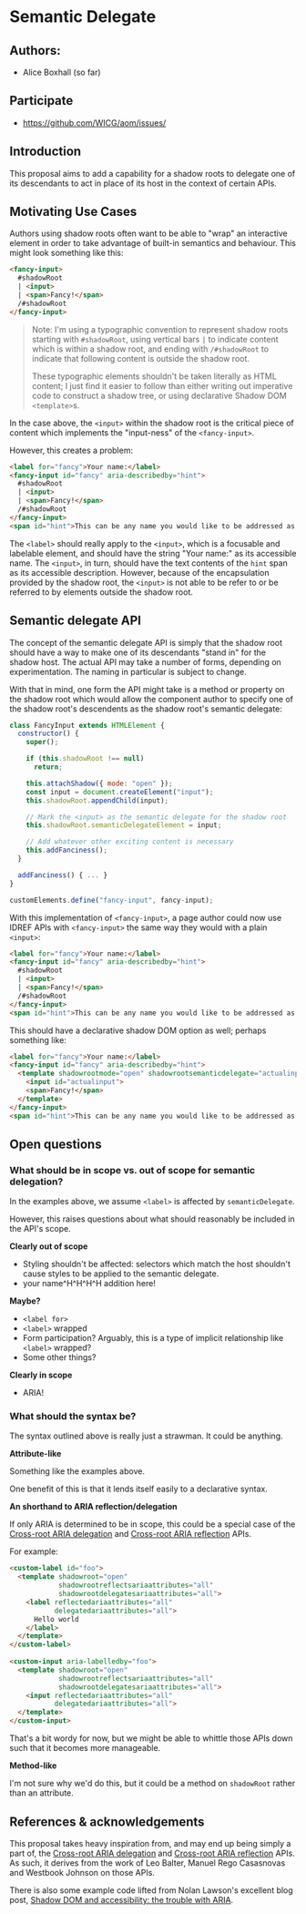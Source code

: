 # Semantic Delegate

## Authors:

- Alice Boxhall (so far)

## Participate
- https://github.com/WICG/aom/issues/

<!--
## Table of Contents [if the explainer is longer than one printed page]

[You can generate a Table of Contents for markdown documents using a tool like [doctoc](https://github.com/thlorenz/doctoc).] 

-->

<!-- START doctoc generated TOC please keep comment here to allow auto update -->
<!-- END doctoc generated TOC please keep comment here to allow auto update -->

## Introduction

This proposal aims to add a capability for a shadow roots to delegate one of its descendants to act in place of its host in the context of certain APIs.

## Motivating Use Cases 

Authors using shadow roots often want to be able to "wrap" an interactive element in order to take advantage of built-in semantics and behaviour.
This might look something like this:

```html
<fancy-input>
  #shadowRoot
  | <input>
  | <span>Fancy!</span>
  /#shadowRoot
</fancy-input>
```

> Note: I'm using a typographic convention to represent shadow roots
starting with `#shadowRoot`, using vertical bars `|` to indicate content which is within a shadow root, and ending with `/#shadowRoot` to indicate that
following content is outside the shadow root.
>
> These typographic elements shouldn't be taken literally as HTML content; 
I just find it easier to follow than either 
writing out imperative code to construct a shadow tree,
or using declarative Shadow DOM `<template>`s.

In the case above, the `<input>` within the shadow root is 
the critical piece of content which implements the "input-ness" 
of the `<fancy-input>`. 

However, this creates a problem:

```html
<label for="fancy">Your name:</label>
<fancy-input id="fancy" aria-describedby="hint">
  #shadowRoot
  | <input>
  | <span>Fancy!</span>
  /#shadowRoot
</fancy-input>
<span id="hint">This can be any name you would like to be addressed as.</span>
```

The `<label>` should really apply to the `<input>`, 
which is a focusable and labelable element,
and should have the string "Your name:" as its accessible name.
The `<input>`, in turn, should have the text contents of the `hint` span
as its accessible description. 
However, because of the encapsulation provided by the shadow root,
the `<input>` is not able to be refer to or be referred to by
elements outside the shadow root.


## Semantic delegate API

The concept of the semantic delegate API is simply that
the shadow root should have a way to make one of its descendants
"stand in" for the shadow host. 
The actual API may take a number of forms, 
depending on experimentation. 
The naming in particular is subject to change.

With that in mind, one form the API might take is
a method or property on the shadow root 
which would allow the component author to specify 
one of the shadow root's descendents as the shadow root's semantic delegate:

```js
class FancyInput extends HTMLElement {
  constructor() {
    super();

    if (this.shadowRoot !== null)
      return;

    this.attachShadow({ mode: "open" });
    const input = document.createElement("input");
    this.shadowRoot.appendChild(input);

    // Mark the <input> as the semantic delegate for the shadow root
    this.shadowRoot.semanticDelegateElement = input;

    // Add whatever other exciting content is necessary
    this.addFanciness();
  }

  addFanciness() { ... }
}

customElements.define("fancy-input", fancy-input);
```

With this implementation of `<fancy-input>`, 
a page author could now use IDREF APIs with `<fancy-input>`
the same way they would with a plain `<input>`:

```html
<label for="fancy">Your name:</label>
<fancy-input id="fancy" aria-describedby="hint">
  #shadowRoot
  | <input>
  | <span>Fancy!</span>
  /#shadowRoot
</fancy-input>
<span id="hint">This can be any name you would like to be addressed as.</span>
```

This should have a declarative shadow DOM option as well;
perhaps something like:

```html
<label for="fancy">Your name:</label>
<fancy-input id="fancy" aria-describedby="hint">
  <template shadowrootmode="open" shadowrootsemanticdelegate="actualinput">
    <input id="actualinput">
    <span>Fancy!</span>
  </template>
</fancy-input>
<span id="hint">This can be any name you would like to be addressed as.</span>
```

## Open questions

### What should be in scope vs. out of scope for semantic delegation?

In the examples above, we assume `<label>` is affected by `semanticDelegate`.

However, this raises questions about what should reasonably be included
in the API's scope.

**Clearly out of scope**
- Styling shouldn't be affected: selectors which match the host shouldn't cause styles to be applied to the semantic delegate.
- your name^H^H^H^H addition here!

**Maybe?**
- `<label for>`
- `<label>` wrapped
- Form participation? Arguably, this is a type of implicit relationship like
  `<label>` wrapped?
- Some other things?

**Clearly in scope**
- ARIA!

### What should the syntax be?

The syntax outlined above is really just a strawman. It could be anything.

**Attribute-like**

Something like the examples above.

One benefit of this is that it lends itself easily to a declarative syntax.

**An shorthand to ARIA reflection/delegation**

If only ARIA is determined to be in scope, 
this could be a special case of the[ Cross-root ARIA delegation](https://github.com/leobalter/cross-root-aria-delegation/blob/main/explainer.md)
and [Cross-root ARIA reflection](https://github.com/Westbrook/cross-root-aria-reflection/blob/main/cross-root-aria-reflection.md) APIs.

For example:

```html
<custom-label id="foo">
  <template shadowroot="open"
            shadowrootreflectsariaattributes="all"
            shadowrootdelegatesariaattributes="all">
    <label reflectedariaattributes="all"
           delegatedariaattributes="all">
      Hello world
    </label>
  </template>
</custom-label>
 
<custom-input aria-labelledby="foo">
  <template shadowroot="open"
            shadowrootreflectsariaattributes="all"
            shadowrootdelegatesariaattributes="all">
    <input reflectedariaattributes="all"
           delegatedariaattributes="all">
  </template>
</custom-input>
```

That's a bit wordy for now, but we might be able to whittle those APIs down
such that it becomes more manageable.

**Method-like**

I'm not sure why we'd do this, but it could be a method on `shadowRoot`
rather than an attribute.

## References & acknowledgements

This proposal takes heavy inspiration from,
and may end up being simply a part of,
the [Cross-root ARIA delegation](https://github.com/leobalter/cross-root-aria-delegation/blob/main/explainer.md)
and [Cross-root ARIA reflection](https://github.com/Westbrook/cross-root-aria-reflection/blob/main/cross-root-aria-reflection.md) APIs.
As such, it derives from the work of
Leo Balter, Manuel Rego Casasnovas and Westbook Johnson on those APIs.

There is also some example code lifted from Nolan Lawson's excellent blog post,
[Shadow DOM and accessibility: the trouble with ARIA](https://nolanlawson.com/2022/11/28/shadow-dom-and-accessibility-the-trouble-with-aria/).
 